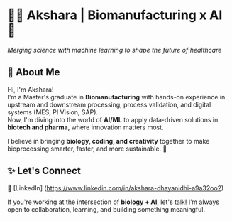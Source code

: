 # 👩‍🔬 Akshara | Biomanufacturing x AI 🚀  
_Merging science with machine learning to shape the future of healthcare_

## 👋 About Me

Hi, I'm Akshara!  
I'm a Master's graduate in **Biomanufacturing** with hands-on experience in upstream and downstream processing, process validation, and digital systems (MES, PI Vision, SAP).  
Now, I'm diving into the world of **AI/ML** to apply data-driven solutions in **biotech and pharma**, where innovation matters most.

I believe in bringing **biology, coding, and creativity** together to make bioprocessing smarter, faster, and more sustainable. 🌱
## ✨ Let's Connect
🔗 [LinkedIn] (https://www.linkedin.com/in/akshara-dhayanidhi-a9a32oo2)

If you're working at the intersection of **biology + AI**, let's talk! I’m always open to collaboration, learning, and building something meaningful.
<!---
Akshara0903/Akshara0903 is a ✨ special ✨ repository because its `README.md` (this file) appears on your GitHub profile.
You can click the Preview link to take a look at your changes.
--->
